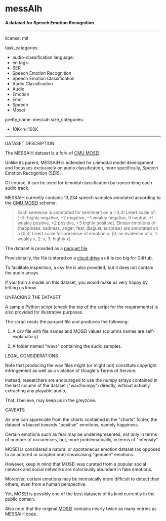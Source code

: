 # messAIh
#### A dataset for Speech Emotion Recognition

---
license: mit

task_categories:
- audio-classification
language:
- en
tags:
- SER
- Speech Emotion Recognition
- Speech Emotion Classification
- Audio Classification
- Audio
- Emotion
- Emo
- Speech
- Mosei
  
pretty_name: messiah
size_categories:
- 10K<n<100K
---


DATASET DESCRIPTION

The MESSAIH dataset is a fork of [CMU MOSEI](http://multicomp.cs.cmu.edu/resources/cmu-mosei-dataset/).

Unlike its parent, MESSAIH is indended for unimodal model development and focusses exclusively on audio classification, more specifically, Speech Emotion Recognition (SER).

Of course, it can be used for bimodal classification by transcribing each audio track.

MESSAIH currently contains 13,234 speech samples annotated according to the [CMU MOSEI](https://aclanthology.org/P18-1208/) scheme:

> Each sentence is annotated for sentiment on a [-3,3] Likert scale of:
> [−3: highly negative, −2 negative, −1 weakly negative, 0 neutral, +1 weakly positive, +2 positive, +3 highly positive].
> Ekman emotions of {happiness, sadness, anger, fear, disgust, surprise}
> are annotated on a [0,3] Likert scale for presence of emotion
> x: [0: no evidence of x, 1: weakly x, 2: x, 3: highly x].

The dataset is provided as a [parquet file](https://drive.google.com/file/d/1d9IJ1mO1_OtgX09CqB58gxTlLYBuyRT_/view?usp=drive_link). 

Provisionally, the file is stored on a [cloud drive](https://drive.google.com/file/d/1d9IJ1mO1_OtgX09CqB58gxTlLYBuyRT_/view?usp=drive_link) as it is too big for GitHub.

To facilitate inspection, a csv file is also provided, but it does not contain the audio arrays.

If you train a model on this dataset, you would make us very happy by letting us know.


UNPACKING THE DATASET

A sample Python script (check the top of the script for the requirements) is also provided for illustrative purposes.

The script reads the parquet file and produces the following:

1. A csv file with file names and MOSEI values (columns names are self-explanatory).
   
2. A folder named "wavs" containing the audio samples.


LEGAL CONSIDERATIONS

Note that producing the wav files might (or might not) constitute copyright infringement as well as a violation of Google's Terms of Service.

Instead, researchers are encouraged to use the numpy arrays contained in the last column of the dataset ("wav2numpy") directly, without actually extracting any playable audio.

That, I believe, may keep us in the greyzone.


CAVEATS

As one can appreciate from the charts contained in the "charts" folder, the dataset is biased towards "positive" emotions, namely happiness.

Certain emotions such as fear may be underrepresented, not only in terms of number of occurences, but, more problematically, in terms of "intensity".

MOSEI is considered a natural or spontaneous emotion dataset (as opposed to an actored or scripted one) showcasing "genuine" emotions.

However, keep in mind that MOSEI was curated from a popular social network and social networks are notoriously abundant in fake emotions.

Moreover, certain emotions may be intrinsically more difficult to detect than others, even from a human perspective.

Yet, MOSEI is possibly one of the best datasets of its kind currently in the public domain.

Also note that the original [MOSEI](http://immortal.multicomp.cs.cmu.edu/CMU-MOSEI/labels/) contains nearly twice as many entries as MESSAIH does.
